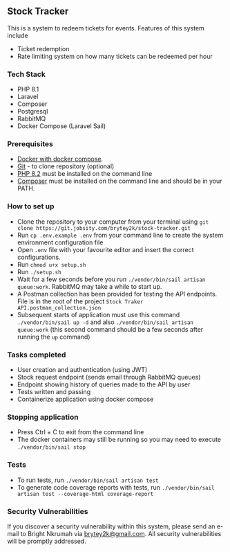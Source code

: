 ## Stock Tracker

This is a system to redeem tickets for events. Features of this system include
- Ticket redemption
- Rate limiting system on how many tickets can be redeemed per hour

### Tech Stack
- PHP 8.1
- Laravel
- Composer
- Postgresql
- RabbitMQ
- Docker Compose (Laravel Sail)

### Prerequisites
- [Docker with docker compose](https://www.docker.com/).
- [Git](https://git-scm.com/) - to clone repository (optional)
- [PHP 8.2](https://php.net) must be installed on the command line
- [Composer](https://getcomposer.org) must be installed on the command line and should be in your PATH.

### How to set up
- Clone the repository to your computer from your terminal using `git clone https://git.jobsity.com/brytey2k/stock-tracker.git`
- Run `cp .env.example .env` from your command line to create the system environment configuration file
- Open `.env` file with your favourite editor and insert the correct configurations.
- Run `chmod u+x setup.sh`
- Run `./setup.sh`
- Wait for a few seconds before you run `./vendor/bin/sail artisan queue:work`. RabbitMQ may take a while to start up.
- A Postman collection has been provided for testing the API endpoints. File is in the root of the project `Stock Traker API.postman_collection.json`
- Subsequent starts of application must use this command `./vendor/bin/sail up -d` and also `./vendor/bin/sail artisan queue:work` (this second command should be a few seconds after running the `up` command)

### Tasks completed
- User creation and authentication (using JWT)
- Stock request endpoint (sends email through RabbitMQ queues)
- Endpoint showing history of queries made to the API by user
- Tests written and passing
- Containerize application using docker compose

### Stopping application
- Press Ctrl + C to exit from the command line
- The docker containers may still be running so you may need to execute `./vendor/bin/sail stop`

### Tests
- To run tests, run `./vendor/bin/sail artisan test`
- To generate code coverage reports with tests, run `./vendor/bin/sail artisan test --coverage-html coverage-report`

### Security Vulnerabilities

If you discover a security vulnerability within this system, please send an e-mail to Bright Nkrumah via [brytey2k@gmail.com](mailto:brytey2k@gmail.com). All security vulnerabilities will be promptly addressed.
